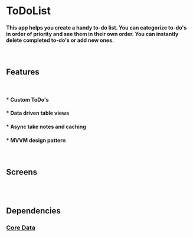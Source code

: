 # ToDoList


#### This app helps you create a handy to-do list. You can categorize to-do's in order of priority and see them in their own order. You can instantly delete completed to-do's or add new ones.

<br>

## Features

<br>

#### * Custom ToDo's
#### * Data driven table views 
#### * Async take notes and caching
#### * MVVM design pattern

<br>

## Screens
<br>


<br>

## Dependencies

### [Core Data](https://developer.apple.com/documentation/coredata)

